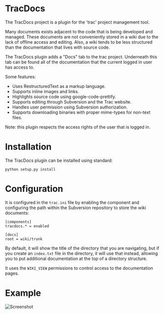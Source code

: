 # TracDocs

The TracDocs project is a plugin for the 'trac' project management tool.

Many documents exists adjacent to the code that is being developed and
managed. These documents are not conveniently stored in a wiki due to the lack
of offline access and editing. Also, a wiki tends to be less structured than
the documentation that lives with source code.

The TracDocs plugin adds a "Docs" tab to the trac project. Underneath this
tab can be found all of the documentation that the current logged in user has
access to.

Some features:

* Uses RestructuredText as a markup language.
* Supports inline images and links.
* Highlights source code using google-code-prettify.
* Supports editing through Subversion and the Trac website.
* Handles user permission using Subversion authorization.
* Supports downloading binaries with proper mime-types for non-text files.

Note: this plugin respects the access rights of the user that is logged in.


# Installation

The TracDocs plugin can be installed using standard:

    python setup.py install


# Configuration

It is configured in the ``trac.ini`` file by enabling the component and
configuring the path within the Subversion repository to store the wiki
documents:

    [components]
    tracdocs.* = enabled

    [docs]
    root = wiki/trunk

By default, it will show the title of the directory that you are navigating,
but if you create an ``index.txt`` file in the directory, it will use that
instead, allowing you to put additional documentation at the top of a
directory structure.

It uses the ``WIKI_VIEW`` permissions to control access to the documentation
pages.


# Example

![Screenshot](tracdocs/raw/master/docs/docs.png)
